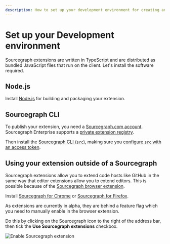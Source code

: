```yaml
---
description: How to set up your development environment for creating and publishing Sourcegraph extensions.
---
```


# Set up your Development environment

Sourcegraph extensions are written in TypeScript and are distributed as bundled JavaScript files that run on the client. Let's install the software required.

## Node.js

Install [Node.js](https://nodejs.org) for building and packaging your extension.

## Sourcegraph CLI

To publish your extension, you need a [Sourcegraph.com account](https://sourcegraph.com/sign-up). Sourcegraph Enterprise supports a [private extension registry](https://docs.sourcegraph.com/extensions).

Then install the [Sourcegraph CLI (`src`)](https://github.com/sourcegraph/src-cli#installation), making sure you [configure `src` with an access token](https://github.com/sourcegraph/src-cli#authentication).

## Using your extension outside of a Sourcegraph

Sourcegraph extensions allow you to extend code hosts like GitHub in the same way that editor extensions allow you to extend editors. This is possible because of the [Sourcegraph browser extension](https://docs.sourcegraph.com/integration/browser_extension).

Install [Sourcegraph for Chrome](https://chrome.google.com/webstore/detail/sourcegraph/dgjhfomjieaadpoljlnidmbgkdffpack) or [Sourcegraph for Firefox](https://addons.mozilla.org/en-US/firefox/addon/sourcegraph/).

As extensions are currently in alpha, they are behind a feature flag which you need to manually enable in the browser extension.

Do this by clicking on the Sourcegraph icon to the right of the address bar, then tick the **Use Sourcegraph extensions** checkbox.

![Enable Sourcegraph extension](media/enable-sourcegraph-extensions.gif)
